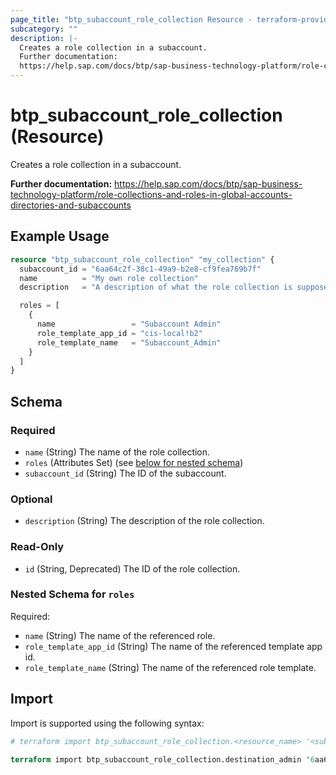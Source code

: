 ```yaml
---
page_title: "btp_subaccount_role_collection Resource - terraform-provider-btp"
subcategory: ""
description: |-
  Creates a role collection in a subaccount.
  Further documentation:
  https://help.sap.com/docs/btp/sap-business-technology-platform/role-collections-and-roles-in-global-accounts-directories-and-subaccounts
---
```


# btp_subaccount_role_collection (Resource)

Creates a role collection in a subaccount.

__Further documentation:__
<https://help.sap.com/docs/btp/sap-business-technology-platform/role-collections-and-roles-in-global-accounts-directories-and-subaccounts>

## Example Usage

```terraform
resource "btp_subaccount_role_collection" "my_collection" {
  subaccount_id = "6aa64c2f-38c1-49a9-b2e8-cf9fea769b7f"
  name          = "My own role collection"
  description   = "A description of what the role collection is supposed to do."

  roles = [
    {
      name                 = "Subaccount Admin"
      role_template_app_id = "cis-local!b2"
      role_template_name   = "Subaccount_Admin"
    }
  ]
}
```

<!-- schema generated by tfplugindocs -->
## Schema

### Required

- `name` (String) The name of the role collection.
- `roles` (Attributes Set) (see [below for nested schema](#nestedatt--roles))
- `subaccount_id` (String) The ID of the subaccount.

### Optional

- `description` (String) The description of the role collection.

### Read-Only

- `id` (String, Deprecated) The ID of the role collection.

<a id="nestedatt--roles"></a>
### Nested Schema for `roles`

Required:

- `name` (String) The name of the referenced role.
- `role_template_app_id` (String) The name of the referenced template app id.
- `role_template_name` (String) The name of the referenced role template.

## Import

Import is supported using the following syntax:

```terraform
# terraform import btp_subaccount_role_collection.<resource_name> '<subaccount_id>,<name>'

terraform import btp_subaccount_role_collection.destination_admin '6aa64c2f-38c1-49a9-b2e8-cf9fea769b7f,Destination Administrator'
```
